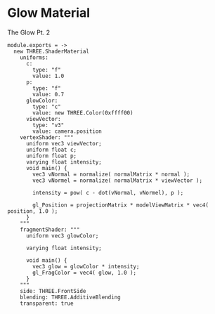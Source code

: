 Glow Material
=============

The Glow Pt. 2

    module.exports = ->
      new THREE.ShaderMaterial
        uniforms:
          c:
            type: "f"
            value: 1.0
          p:
            type: "f"
            value: 0.7
          glowColor:
            type: "c"
            value: new THREE.Color(0xffff00)
          viewVector:
            type: "v3"
            value: camera.position
        vertexShader: """
          uniform vec3 viewVector;
          uniform float c;
          uniform float p;
          varying float intensity;
          void main() {
            vec3 vNormal = normalize( normalMatrix * normal );
            vec3 vNormel = normalize( normalMatrix * viewVector );

            intensity = pow( c - dot(vNormal, vNormel), p );

            gl_Position = projectionMatrix * modelViewMatrix * vec4( position, 1.0 );
          }
        """
        fragmentShader: """
          uniform vec3 glowColor;

          varying float intensity;

          void main() {
            vec3 glow = glowColor * intensity;
            gl_FragColor = vec4( glow, 1.0 );
          }
        """
        side: THREE.FrontSide
        blending: THREE.AdditiveBlending
        transparent: true
